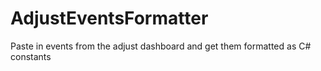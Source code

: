 # AdjustEventsFormatter
Paste in events from the adjust dashboard and get them formatted as C# constants
